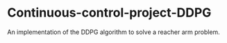 # Continuous-control-project-DDPG
An implementation of the DDPG algorithm to solve a reacher arm problem.
